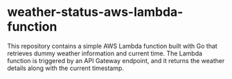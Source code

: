 # weather-status-aws-lambda-function
This repository contains a simple AWS Lambda function built with Go that retrieves dummy weather information and current time. The Lambda function is triggered by an API Gateway endpoint, and it returns the weather details along with the current timestamp.
